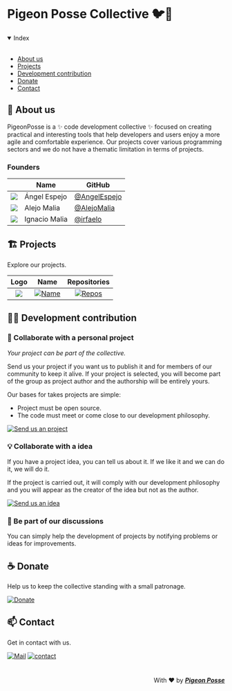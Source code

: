 # Pigeon Posse Collective 🐦🌈

<details open>
<summary>Index</summary>
<br>

-  [About us](#-about-us) 
-  [Projects](#-projects) 
- [Development contribution](#-development-contribution) 
-  [Donate](#-donate) 
-  [Contact](#-contact) 

</details>

## 👋 About us

PigeonPosse is a ✨ code development collective ✨ focused on creating practical and interesting tools that help developers and users enjoy a more agile and comfortable experience. 
Our projects cover various programming sectors and we do not have a thematic limitation in terms of projects.

### Founders

|                                                          | Name          | GitHub                                         |
| -------------------------------------------------------- | ------------- | ---------------------------------------------- |
| <img src="https://github.com/AngelEspejo.png?size=72" /> | Ángel Espejo  | [@AngelEspejo](https://github.com/AngelEspejo) |
| <img src="https://github.com/AlejoMalia.png?size=72"/>   | Alejo Malia   | [@AlejoMalia](https://github.com/AlejoMalia)   |
| <img src="https://github.com/irfaelo.png?size=72" />     | Ignacio Malia | [@irfaelo](https://github.com/irfaelo)         |

## 🏗 Projects

Explore our projects.

| Logo | Name | Repositories |
| :---: | :---: | :---: |
| <img src="https://github.com/PigeonPosse.png?size=72"/>   | [![Name](https://img.shields.io/badge/dynamic/json?label=&color=black&query=name&url=https%3A%2F%2Fapi.github.com/orgs/PigeonPosse&style=flat-square)](https://github.com/PigeonPosse) | [![Repos](https://img.shields.io/badge/dynamic/json?label=&color=black&query=public_repos&url=https%3A%2F%2Fapi.github.com/orgs/pigeonposse&style=flat-square)](https://github.com/pigeonposse?tab=repositories)    |


<!--
## 📋 Code philosophy

As a collective we have our development philosophy for create projects.
This philosophy is based on two simple points:
- The code should be readable for dummies.
- Difficult tasks should be broken down into simpler tasks.

To put this philosophy into practice we also try to comply with the [SOLID](https://es.wikipedia.org/wiki/SOLID) principles.
-->
## 👨‍💻 Development contribution

### 💌 Collaborate with a personal project

_Your project can be part of the collective._

Send us your project if you want us to publish it and for members of our community to keep it alive.
If your project is selected, you will become part of the group as project author and the authorship will be entirely yours.

Our bases for takes projects are simple:
- Project must be open source.
- The code must meet or come close to our development philosophy.

[![Send us an project](https://img.shields.io/badge/Send%20us%20an%20project-grey?style=flat-square)](mailto:dev@pigeonposse.com)

### 💡 Collaborate with a idea

If you have a project idea, you can tell us about it. If we like it and we can do it, we will do it.

If the project is carried out, it will comply with our development philosophy and you will appear as the creator of the idea but not as the author.

[![Send us an idea](https://img.shields.io/badge/Send%20us%20an%20idea-grey?style=flat-square)](mailto:dev@pigeonposse.com)

### 💬 Be part of our discussions

You can simply help the development of projects by notifying problems or ideas for improvements.

## ☕ Donate

Help us to keep the collective standing with a small patronage.

[![Donate](https://img.shields.io/badge/Donate-grey?style=flat-square)](https://pigeonposse.com/?popup=donate)

## 📫 Contact

Get in contact with us.

[![Mail](https://img.shields.io/badge/Mail-grey?style=flat-square)](mailto:dev@pigeonposse.com)
[![contact](https://img.shields.io/badge/Contact-grey?style=flat-square)](https://pigeonposse.com/?popup=contact)

#

<p align="right">
With  ❤️  by  <a href="https://pigeonposse.com" target="_blank"><b><i>Pigeon Posse</i></b><a>  
</p>
